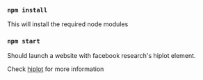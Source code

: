 ### `npm install`

This will install the required node modules

### `npm start`

Should launch a website with facebook research's hiplot element.

Check [hiplot](https://github.com/facebookresearch/hiplot) for more information
